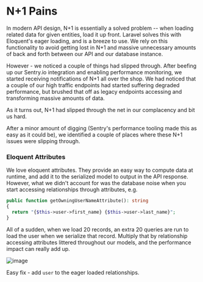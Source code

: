# N+1 Pains

In modern API design, N+1 is essentially a solved problem -- when loading related data for given entities, load it up front. Laravel solves this with Eloquent's eager loading, and is a breeze to use.
We rely on this functionality to avoid getting lost in N+1 and massive unnecessary amounts of back and forth between our API and our database instance.

However - we noticed a couple of things had slipped through. After beefing up our Sentry.io integration and enabling performance monitoring, we started receiving notifications of N+1 all over the shop. We had noticed that a couple of our high traffic endpoints had started suffering degraded performance, but brushed that off as legacy endpoints accessing and transforming massive amounts of data.

As it turns out, N+1 had slipped through the net in our complacency and bit us hard.

After a minor amount of digging (Sentry's performance tooling made this as easy as it could be), we identified a couple of places where these N+1 issues were slipping through.

### Eloquent Attributes
We love eloquent attributes. They provide an easy way to compute data at runtime, and add it to the serialized model to output in the API response. However, what we didn't account for was the database noise when you start accessing relationships through attributes, e.g.

```php
public function getOwningUserNameAttribute(): string
{
  return "{$this->user->first_name} {$this->user->last_name}";
}
```

All of a sudden, when we load 20 records, an extra 20 queries are run to load the user when we serialize that record.
Multiply that by relationship accessing attributes littered throughout our models, and the performance impact can really add up.

![image](https://github.com/user-attachments/assets/dfabfccf-f7dc-4ce3-ba68-cad537f213a1)


Easy fix - add `user` to the eager loaded relationships.
